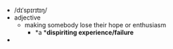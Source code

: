 - /dɪˈspɪrɪtɪŋ/
- adjective
	- making somebody lose their hope or enthusiasm
		- *a ***dispiriting experience/failure**
-